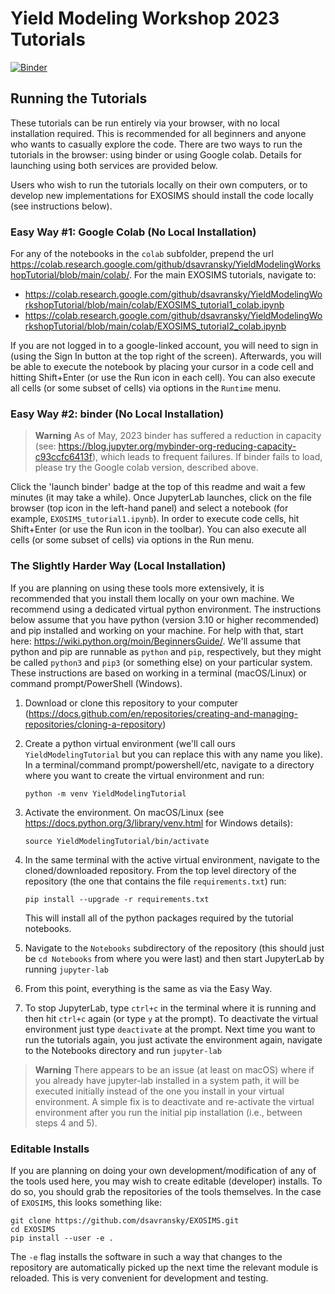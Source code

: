 # Yield Modeling Workshop 2023 Tutorials

[![Binder](https://mybinder.org/badge_logo.svg)](https://mybinder.org/v2/gh/dsavransky/YieldModelingWorkshopTutorial/HEAD?urlpath=lab/tree/Notebooks)

## Running the Tutorials

These tutorials can be run entirely via your browser, with no local installation required.  This is recommended for all beginners and anyone who wants to casually explore the code. There are two ways to run the tutorials in the browser: using binder or using Google colab.  Details for launching using both services are provided below.

Users who wish to run the tutorials locally on their own computers, or to develop new implementations for EXOSIMS should install the code locally (see instructions below).

### Easy Way #1: Google Colab (No Local Installation) 

For any of the notebooks in the `colab` subfolder, prepend the url https://colab.research.google.com/github/dsavransky/YieldModelingWorkshopTutorial/blob/main/colab/.  For the main EXOSIMS tutorials, navigate to:

- https://colab.research.google.com/github/dsavransky/YieldModelingWorkshopTutorial/blob/main/colab/EXOSIMS_tutorial1_colab.ipynb
- https://colab.research.google.com/github/dsavransky/YieldModelingWorkshopTutorial/blob/main/colab/EXOSIMS_tutorial2_colab.ipynb

If you are not logged in to a google-linked account, you will need to sign in (using the Sign In button at the top right of the screen). Afterwards, you will be able to execute the notebook by placing your cursor in a code cell and hitting Shift+Enter (or use the Run icon in each cell).  You can also execute all cells (or some subset of cells) via options in the `Runtime` menu.


### Easy Way #2: binder (No Local Installation)

>**Warning**
>As of May, 2023 binder has suffered a reduction in capacity (see: https://blog.jupyter.org/mybinder-org-reducing-capacity-c93ccfc6413f), which leads to frequent failures. If binder fails to load, please try the Google colab version, described above.

Click the 'launch binder' badge at the top of this readme and wait a few minutes (it may take a while).  Once JupyterLab launches, click on the file browser (top icon in the left-hand panel) and select a notebook (for example, `EXOSIMS_tutorial1.ipynb`).  In order to execute code cells, hit Shift+Enter (or use the Run icon in the toolbar).  You can also execute all cells (or some subset of cells) via options in the Run menu.

### The Slightly Harder Way (Local Installation)

If you are planning on using these tools more extensively, it is recommended that you install them locally on your own machine.  We recommend using a dedicated virtual python environment.  The instructions below assume that you have python (version 3.10 or higher recommended) and pip installed and working on your machine. For help with that, start here: https://wiki.python.org/moin/BeginnersGuide/. We'll assume that python and pip are runnable as `python` and `pip`, respectively, but they might be called `python3` and `pip3` (or something else) on your particular system. These instructions are based on working in a terminal (macOS/Linux) or command prompt/PowerShell (Windows).

1. Download or clone this repository to your computer (https://docs.github.com/en/repositories/creating-and-managing-repositories/cloning-a-repository)
2. Create a python virtual environment (we'll call ours `YieldModelingTutorial` but you can replace this with any name you like). In a terminal/command prompt/powershell/etc, navigate to a directory where you want to create the virtual environment and run:
   
   ```python -m venv YieldModelingTutorial```
   
3. Activate the environment. On macOS/Linux (see https://docs.python.org/3/library/venv.html for Windows details):

    ```source YieldModelingTutorial/bin/activate```

4. In the same terminal with the active virtual environment, navigate to the cloned/downloaded repository.  From the top level directory of the repository (the one that contains the file `requirements.txt`) run:

    ```pip install --upgrade -r requirements.txt```
    
    This will install all of the python packages required by the tutorial notebooks.
 
5. Navigate to the `Notebooks` subdirectory of the repository (this should just be `cd Notebooks` from where you were last) and then start JupyterLab by running `jupyter-lab`

6. From this point, everything is the same as via the Easy Way.

7. To stop JupyterLab, type `ctrl+c` in the terminal where it is running and then hit `ctrl+c` again (or type `y` at the prompt). To deactivate the virtual environment just type `deactivate` at the prompt.  Next time you want to run the tutorials again, you just activate the environment again, navigate to the Notebooks directory and run `jupyter-lab`

>**Warning**
>There appears to be an issue (at least on macOS) where if you already have jupyter-lab installed in a system path, it will be executed initially instead of the one you install in your virtual environment.  A simple fix is to deactivate and re-activate the virtual environment after you run the initial pip installation (i.e., between steps 4 and 5).

### Editable Installs 

If you are planning on doing your own development/modification of any of the tools used here, you may wish to create editable (developer) installs.  To do so, you should grab the repositories of the tools themselves.  In the case of `EXOSIMS`, this looks something like:

    git clone https://github.com/dsavransky/EXOSIMS.git
    cd EXOSIMS
    pip install --user -e .

The `-e` flag installs the software in such a way that changes to the repository are automatically picked up the next time the relevant module is reloaded.  This is very convenient for development and testing. 







